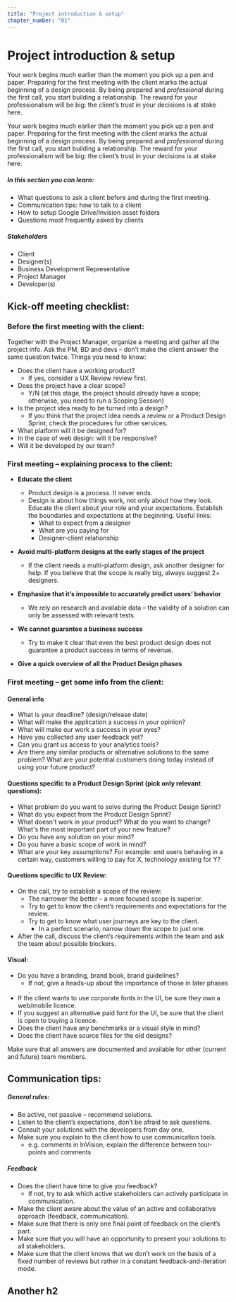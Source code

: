 ```yaml
---
title: "Project introduction & setup"
chapter_number: "01"
---
```


# Project introduction & setup

Your work begins much earlier than the moment you pick up a pen and paper.  Preparing for the first meeting with the client marks the actual beginning of a design process. By being prepared and *professional* during the first call, you start building a relationship. The reward for your professionalism will be big: the client’s trust in your decisions is at stake here.

Your work begins much earlier than the moment you pick up a pen and paper.  Preparing for the first meeting with the client marks the actual beginning of a design process. By being prepared and *professional* during the first call, you start building a relationship. The reward for your professionalism will be big: the client’s trust in your decisions is at stake here.

##### In this section you can learn:
- What questions to ask a client before and during the first meeting.
- Communication tips: how to talk to a client
- How to setup Google Drive/Invision asset folders
- Questions most frequently asked by clients

##### Stakeholders
- Client
- Designer(s)
- Business Development Representative
- Project Manager
- Developer(s)

## Kick-off meeting checklist:

### Before the first meeting with the client:

Together with the Project Manager, organize a meeting and gather all the project info. Ask the PM, BD and devs – don’t make the client answer the same question twice.
Things you need to know:

- Does the client have a working product?
    - If yes, consider a UX Review review first.
- Does the project have a clear scope?
    - Y/N (at this stage, the project should already have a scope; otherwise, you need to run a Scoping Session)
- Is the project idea ready to be turned into a design?
    - If you think that the project idea needs a review or a Product Design Sprint, check the procedures for other services.
- What platform will it be designed for?
- In the case of web design: will it be responsive?
- Will it be developed by our team?

### First meeting – explaining process to the client:
- **Educate the client**
    - Product design is a process. It never ends.
    - Design is about how things work, not only about how they look. Educate the client about your role and your expectations. Establish the boundaries and expectations at the beginning. Useful links:
        - What to expect from a designer
        - What are you paying for
        - Designer-client relationship
- **Avoid multi-platform designs at the early stages of the project**
    - If the client needs a multi-platform design, ask another designer for help. If you believe that the scope is really big, always suggest 2+ designers.

- **Emphasize that it’s impossible to accurately predict users’ behavior**
    - We rely on research and available data – the validity of a solution can only be assessed with relevant tests.
- **We cannot guarantee a business success**
    - Try to make it clear that even the best product design does not guarantee a product success in terms of revenue.
- **Give a quick overview of all the Product Design phases**

### First meeting – get some info from the client:
#### General info
- What is your deadline? (design/release date)
- What will make the application a success in your opinion?
- What will make our work a success in your eyes?
- Have you collected any user feedback yet?
- Can you grant us access to your analytics tools?
- Are there any similar products or alternative solutions to the same problem? What are your potential customers doing today instead of using your future product?

#### Questions specific to a Product Design Sprint (pick only relevant questions):
- What problem do you want to solve during the Product Design Sprint?
- What do you expect from the Product Design Sprint?
- What doesn't work in your product? What do you want to change? What's the most important part of your new feature?
- Do you have any solution on your mind?
- Do you have a basic scope of work in mind?
- What are your key assumptions? For example: end users behaving in a certain way, customers willing to pay for X, technology existing for Y?

#### Questions specific to UX Review:
- On the call, try to establish a scope of the review:
    - The narrower the better – a more focused scope is superior.
    - Try to get to know the client’s requirements and expectations for the review.
    - Try to get to know what user journeys are key to the client.
        - In a perfect scenario, narrow down the scope to just one.
- After the call, discuss the client’s requirements within the team and ask the team about possible blockers.

#### Visual:
- Do you have a branding, brand book, brand guidelines?
    - If not, give a heads-up about the importance of those in later phases .
- If the client wants to use corporate fonts in the UI, be sure they own a web/mobile licence.
- If you suggest an alternative paid font for the UI, be sure that the client is open to buying a licence.
- Does the client have any benchmarks or a visual style in mind?
- Does the client have source files for the old designs?

Make sure that all answers are documented and available for other (current and future) team members.

## Communication tips:
##### General rules:
- Be active, not passive – recommend solutions.
- Listen to the client’s expectations, don’t be afraid to ask questions.
- Consult your solutions with the developers from day one.
- Make sure you explain to the client how to use communication tools.
    - e.g. comments in InVision; explain the difference between tour-points and comments

##### Feedback
- Does the client have time to give you feedback?
    - If not, try to ask which active stakeholders can actively participate in communication.
- Make the client aware about the value of an active and collaborative approach (feedback, communication).
- Make sure that there is only one final point of feedback on the client’s part.
- Make sure that you will have an opportunity to present your solutions to all stakeholders.
- Make sure that the client knows that we don’t work on the basis of a fixed number of reviews but rather in a constant feedback-and-iteration mode.

## Another h2
